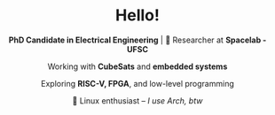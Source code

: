 <h1 align="center">Hello!</h1>

<p align="center">
  <strong>PhD Candidate in Electrical Engineering</strong> | 🚀 Researcher at <strong>Spacelab - UFSC</strong>  
</p>

<p align="center">
  Working with <strong>CubeSats</strong> and <strong>embedded systems</strong>
<p align="center">  
  Exploring <strong>RISC-V, FPGA</strong>, and low-level programming
<p align="center">  
  🐧 Linux enthusiast – <em>I use Arch, btw</em>   
</p>

